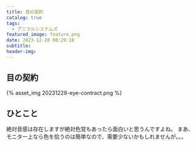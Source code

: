 ```yaml
---
title: 目の契約
catalog: true
tags:
  - アニマルシステムズ
featured_image: feature.png
date: 2023-12-28 00:29:18
subtitle:
header-img:
---
```



## 目の契約

{% asset_img 20231228-eye-contract.png %}


## ひとこと
絶対音感は存在しますが絶対色覚もあったら面白いと思うんですよね。
まあ、モニター上なら色を拾うのは簡単なので、需要少ないかもしれませんが。。。
